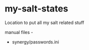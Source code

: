 my-salt-states
==============

Location to put all my salt related stuff

manual files -

* synergy/passwords.ini
